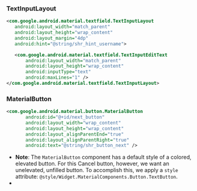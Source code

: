 ### TextInputLayout

```xml
<com.google.android.material.textfield.TextInputLayout
   android:layout_width="match_parent"
   android:layout_height="wrap_content"
   android:layout_margin="4dp"
   android:hint="@string/shr_hint_username">

   <com.google.android.material.textfield.TextInputEditText
       android:layout_width="match_parent"
       android:layout_height="wrap_content"
       android:inputType="text"
       android:maxLines="1" />
</com.google.android.material.textfield.TextInputLayout>
```



### MaterialButton

```xml
<com.google.android.material.button.MaterialButton
       android:id="@+id/next_button"
       android:layout_width="wrap_content"
       android:layout_height="wrap_content"
       android:layout_alignParentEnd="true"
       android:layout_alignParentRight="true"
       android:text="@string/shr_button_next" />
```

+ **Note**: The `MaterialButton` component has a default style of a colored, elevated button. For this Cancel button, however, we want an unelevated, unfilled button. To accomplish this, we apply a `style` attribute: `@style/Widget.MaterialComponents.Button.TextButton`.
+ 